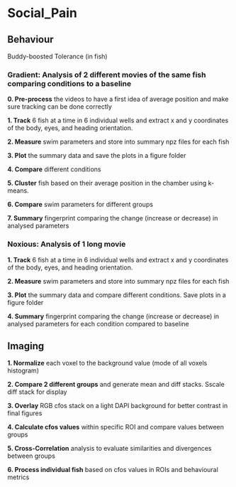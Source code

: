 # Social_Pain


## Behaviour 
Buddy-boosted Tolerance (in fish)

### Gradient: Analysis of 2 different movies of the same fish comparing conditions to a baseline 

**0. Pre-process** the videos to have a first idea of average position and make sure tracking can be done correctly 

**1. Track** 6 fish at a time in 6 individual wells and extract x and y coordinates of the body, eyes, and heading orientation. 

**2. Measure** swim parameters and store into summary npz files for each fish 

**3. Plot** the summary data and save the plots in a figure folder 

**4. Compare** different conditions

**5. Cluster** fish based on their average position in the chamber using k-means. 

**6. Compare** swim parameters for different groups

**7. Summary** fingerprint comparing the change (increase or decrease) in analysed parameters

### Noxious: Analysis of 1 long movie 

**1. Track** 6 fish at a time in 6 individual wells and extract x and y coordinates of the body, eyes, and heading orientation.

**2. Measure** swim parameters and store into summary npz files for each fish 

**3. Plot** the summary data and compare different conditions. Save plots in a figure folder 

**4. Summary** fingerprint comparing the change (increase or decrease) in analysed parameters for each condition compared to baseline

## Imaging

**1. Normalize** each voxel to the background value (mode of all voxels histogram)

**2. Compare 2 different groups** and generate mean and diff stacks. Sscale diff stack for display

**3. Overlay** RGB cfos stack on a light DAPI background for better contrast in final figures

**4. Calculate cfos values** within specific ROI and compare values between groups

**5. Cross-Correlation** analysis to evaluate similarities and divergences between groups 

**6. Process individual fish** based on cfos values in ROIs and behavioural metrics


